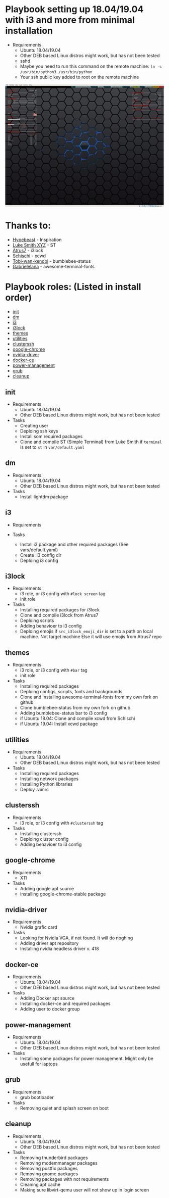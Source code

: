 Playbook setting up 18.04/19.04 with i3 and more from minimal installation
==========================================================================
- Requirements
    - Ubuntu 18.04/19.04
    - Other DEB based Linux distros might work, but has not been tested
    - sshd
    - Maybe you need to run this command on the remote machine: `ln -s /usr/bin/python3 /usr/bin/python`
    - Your ssh public key added to root on the remote machine

![Screenshot](https://github.com/sthorsen/i3-setup/blob/master/screenshot_i3-setup.png)

Thanks to:
==========

- [Hypebeast](https://github.com/hypebeast/ansible-i3) - Inspiration
- [Luke Smith XYZ](https://github.com/LukeSmithxyz) - ST
- [Atrus7](https://github.com/Atrus7) - i3lock
- [Schischi](https://github.com/schischi) - xcwd
- [Tobi-wan-kenobi](https://github.com/tobi-wan-kenobi) - bumblebee-status
- [Gabrielelana](https://github.com/gabrielelana/awesome-terminal-fonts) - awesome-terminal-fonts

Playbook roles: (Listed in install order)
===============
- [init](https://gitlab.com/thorsen/LenovoX1#init)
- [dm](https://gitlab.com/thorsen/LenovoX1#dm)
- [i3](https://gitlab.com/thorsen/LenovoX1#i3)
- [i3lock](https://gitlab.com/thorsen/LenovoX1#i3lock)
- [themes](https://gitlab.com/thorsen/LenovoX1#themes)
- [utilities](https://gitlab.com/thorsen/LenovoX1#utilities)
- [clusterssh](https://gitlab.com/thorsen/LenovoX1#clusterssh)
- [google-chrome](https://gitlab.com/thorsen/LenovoX1#google-chrome)
- [nvidia-driver](https://gitlab.com/thorsen/LenovoX1#nvidia-driver)
- [docker-ce](https://gitlab.com/thorsen/LenovoX1#docker-ce)
- [power-management](https://gitlab.com/thorsen/LenovoX1#power-management)
- [grub](https://gitlab.com/thorsen/LenovoX1#grub)
- [cleanup](https://gitlab.com/thorsen/LenovoX1#cleanup)


init
----
- Requirements
    - Ubuntu 18.04/19.04
    - Other DEB based Linux distros might work, but has not been tested
- Tasks
    - Creating user
    - Deploing ssh keys
    - Install som required packages
    - Clone and compile ST (Simple Terminal) from Luke Smith if `terminal` is set to `st` in `var/default.yaml`

dm
---
- Requirements
    - Ubuntu 18.04/19.04
    - Other DEB based Linux distros might work, but has not been tested
- Tasks
    - Install lightdm package

i3
---
- Requirements

- Tasks
    - Install i3 package and other required packages (See vars/default.yaml)
    - Create .i3 config dir
    - Deploing i3 config

i3lock
------
- Requirements
    - i3 role, or i3 config with `#lock screen` tag
    - init role
- Tasks
    - Installing required packages for i3lock
    - Clone and compile i3lock from Atrus7
    - Deploing scripts
    - Adding behavioer to i3 config
    - Deploing emojis if `src_i3lock_emoji_dir` is set to a path on local machine. Not target machine
      Else it will use emojis from Atrus7 repo

themes
------
- Requirements
    - i3 role, or i3 config with `#bar` tag
    - init role
- Tasks
    - Installing required packages
    - Deploing configs, scripts, fonts and backgrounds
    - Clone and installing awesome-terminal-fonts from my own fork on github
    - Clone bumblebee-status from my own fork on github
    - Adding bumblebee-status bar to i3 config
    - if Ubuntu 18.04: Clone and compile xcwd from Schischi
    - if Ubuntu 19.04: Install xcwd package

utilities
---------
- Requirements
    - Ubuntu 18.04/19.04
    - Other DEB based Linux distros might work, but has not been tested
- Tasks
    - Installing required packages
    - Installing network packages
    - Installing Python libraries
    - Deploy .vimrc

clusterssh
----------
- Requirements
    - i3 role, or i3 config with `#clusterssh` tag
- Tasks
    - Installing clusterssh
    - Deploing cluster config
    - Adding behavioer to i3 config

google-chrome
-------------
- Requirements
    - X11
- Tasks
    - Adding google apt source
    - installing google-chrome-stable package

nvidia-driver
-------------
- Requirements
    - Nvidia grafic card
- Tasks
    - Looking for Nvidia VGA, if not found. It will do noghing
    - Adding driver apt repository
    - Installing nvidia headless driver v. 418

docker-ce
---------
- Requirements
    - Ubuntu 18.04/19.04
    - Other DEB based Linux distros might work, but has not been tested
- Tasks
    - Adding Docker apt source
    - Installing docker-ce and required packages
    - Adding user to docker group

power-management
----------------
- Requirements
    - Ubuntu 18.04/19.04
    - Other DEB based Linux distros might work, but has not been tested
- Tasks
    - Installing some packages for power management. Might only be usefull for laptops

grub
----
- Requirements
    - grub bootloader
- Tasks
    - Removing quiet and splash screen on boot

cleanup
-------
- Requirements
    - Ubuntu 18.04/19.04
    - Other DEB based Linux distros might work, but has not been tested
- Tasks
    - Removing thunderbird packages
    - Removing modemmanager packages
    - Removing postfix packages
    - Removing gnome packages
    - Removing packages with not requirements
    - Cleaning apt cache
    - Making sure libvirt-qemu user will not show up in login screen

